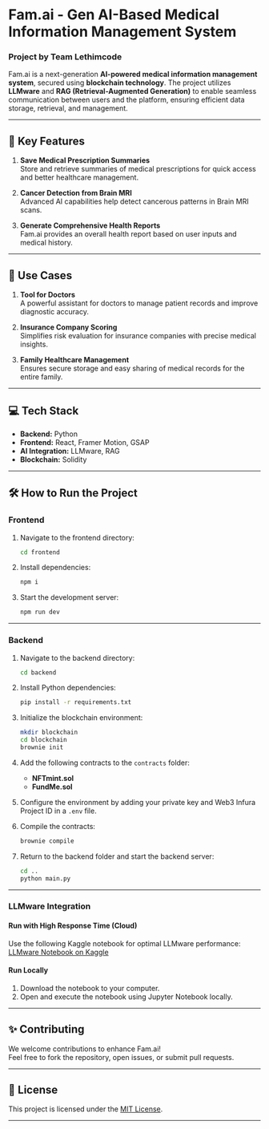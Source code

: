 # Fam.ai - Gen AI-Based Medical Information Management System

### Project by **Team Lethimcode**

Fam.ai is a next-generation **AI-powered medical information management system**, secured using **blockchain technology**. The project utilizes **LLMware** and **RAG (Retrieval-Augmented Generation)** to enable seamless communication between users and the platform, ensuring efficient data storage, retrieval, and management.

---

## 🚀 **Key Features**

1. **Save Medical Prescription Summaries**  
   Store and retrieve summaries of medical prescriptions for quick access and better healthcare management.  

2. **Cancer Detection from Brain MRI**  
   Advanced AI capabilities help detect cancerous patterns in Brain MRI scans.  

3. **Generate Comprehensive Health Reports**  
   Fam.ai provides an overall health report based on user inputs and medical history.

---

## 🌟 **Use Cases**

1. **Tool for Doctors**  
   A powerful assistant for doctors to manage patient records and improve diagnostic accuracy.  

2. **Insurance Company Scoring**  
   Simplifies risk evaluation for insurance companies with precise medical insights.  

3. **Family Healthcare Management**  
   Ensures secure storage and easy sharing of medical records for the entire family.

---

## 💻 **Tech Stack**

- **Backend:** Python  
- **Frontend:** React, Framer Motion, GSAP  
- **AI Integration:** LLMware, RAG  
- **Blockchain:** Solidity  

---

## 🛠️ **How to Run the Project**

### **Frontend**

1. Navigate to the frontend directory:  
   ```bash
   cd frontend
   ```
2. Install dependencies:  
   ```bash
   npm i
   ```
3. Start the development server:  
   ```bash
   npm run dev
   ```

---

### **Backend**

1. Navigate to the backend directory:  
   ```bash
   cd backend
   ```
2. Install Python dependencies:  
   ```bash
   pip install -r requirements.txt
   ```
3. Initialize the blockchain environment:  
   ```bash
   mkdir blockchain
   cd blockchain
   brownie init
   ```
4. Add the following contracts to the `contracts` folder:
   - **NFTmint.sol**  
   - **FundMe.sol**  
5. Configure the environment by adding your private key and Web3 Infura Project ID in a `.env` file.  

6. Compile the contracts:  
   ```bash
   brownie compile
   ```
7. Return to the backend folder and start the backend server:  
   ```bash
   cd ..
   python main.py
   ```

---

### **LLMware Integration**

#### **Run with High Response Time (Cloud)**  
Use the following Kaggle notebook for optimal LLMware performance:  
[LLMware Notebook on Kaggle](https://www.kaggle.com/code/idhanush/notebook46fcbc644e)

#### **Run Locally**  
1. Download the notebook to your computer.  
2. Open and execute the notebook using Jupyter Notebook locally.

---

## ✨ **Contributing**

We welcome contributions to enhance Fam.ai!  
Feel free to fork the repository, open issues, or submit pull requests.

---

## 📄 **License**

This project is licensed under the [MIT License](LICENSE).

---


